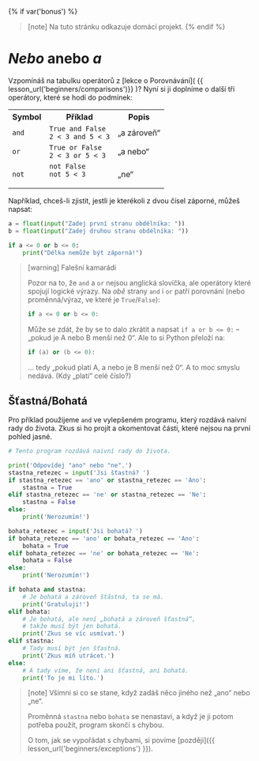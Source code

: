 {% if var('bonus') %}
> [note]
> Na tuto stránku odkazuje domácí projekt.
{% endif %}

# *Nebo* anebo *a*

Vzpomínáš na tabulku operátorů
z [lekce o Porovnávání]( {{ lesson_url('beginners/comparisons')}} )?
Nyní si ji doplníme o další tři operátory,
které se hodí do podmínek:

<table class="table">
    <tr>
        <th>Symbol</th>
        <th>Příklad</th>
        <th>Popis</th>
    </tr>
    <tr>
        <td><code>and</code></td>
        <td><code>True and False</code><br><code>2 < 3 and 5 < 3</code></td>
        <td>„a zároveň“</td>
    </tr>
    <tr>
        <td><code>or</code></td>
        <td><code>True or False</code><br><code>2 < 3 or 5 < 3</code></td>
        <td>„a nebo“</td>
    </tr>
    <tr>
        <td><code>not</code></td>
        <td><code>not False</code><br><code>not 5 < 3</code</td>
        <td>„ne“</td>
    </tr>
</table>

Například, chceš-li zjistit, jestli je kterékoli z dvou čísel záporné,
můžeš napsat:

```python
a = float(input("Zadej první stranu obdélníka: "))
b = float(input("Zadej druhou stranu obdélníka: "))

if a <= 0 or b <= 0:
    print("Délka nemůže být záporná!")
```

> [warning] Falešní kamarádi
>
> Pozor na to, že `and` a `or` nejsou anglická slovíčka, ale operátory
> které spojují logické výrazy.
> Na *obě* strany `and` i `or` patří porovnání (nebo proměnná/výraz,
> ve které je `True`/`False`):
>
> ```python
> if a <= 0 or b <= 0:
> ```
>
> Může se zdát, že by se to dalo zkrátit a napsat `if a or b <= 0:` – „pokud
> je A nebo B menší než 0“.
> Ale to si Python přeloží na:
>
> ```python
> if (a) or (b <= 0):
> ```
>
> ... tedy  „pokud platí A, a nebo je B menší než 0“.
> A to moc smyslu nedává.
> (Kdy „platí“ celé číslo?)


## Šťastná/Bohatá

Pro příklad použijeme `and` ve vylepšeném programu, který rozdává naivní rady
do života.
Zkus si ho projít a okomentovat části, které nejsou na první pohled jasné.

```python
# Tento program rozdává naivní rady do života.

print('Odpovídej "ano" nebo "ne".')
stastna_retezec = input('Jsi šťastná? ')
if stastna_retezec == 'ano' or stastna_retezec == 'Ano':
    stastna = True
elif stastna_retezec == 'ne' or stastna_retezec == 'Ne':
    stastna = False
else:
    print('Nerozumím!')

bohata_retezec = input('Jsi bohatá? ')
if bohata_retezec == 'ano' or bohata_retezec == 'Ano':
    bohata = True
elif bohata_retezec == 'ne' or bohata_retezec == 'Ne':
    bohata = False
else:
    print('Nerozumím!')

if bohata and stastna:
    # Je bohatá a zároveň štǎstná, ta se má.
    print('Gratuluji!')
elif bohata:
    # Je bohatá, ale není „bohatá a zároveň šťastná“,
    # takže musí být jen bohatá.
    print('Zkus se víc usmívat.')
elif stastna:
    # Tady musí být jen šťastná.
    print('Zkus míň utrácet.')
else:
    # A tady víme, že není ani šťastná, ani bohatá.
    print('To je mi líto.')
```

> [note]
> Všimni si co se stane, když zadáš něco jiného než „ano“ nebo „ne“.
>
> Proměnná `stastna` nebo `bohata` se nenastaví, a když je ji potom
> potřeba použít, program skončí s chybou.
>
> O tom, jak se vypořádat s chybami, si povíme [později]({{ lesson_url('beginners/exceptions') }}).
